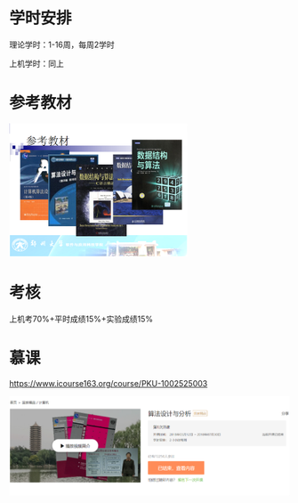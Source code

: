 # 学时安排

理论学时：1-16周，每周2学时

上机学时：同上



# 参考教材

<img src="介绍.assets/Fhw7nQgJobD08Gab9LwxJwxZanYq.jpg" alt="img" style="zoom:50%;" />

# 考核

上机考70%+平时成绩15%+实验成绩15%



# 慕课

 https://www.icourse163.org/course/PKU-1002525003 

![1581476178317](介绍.assets/1581476178317.png)